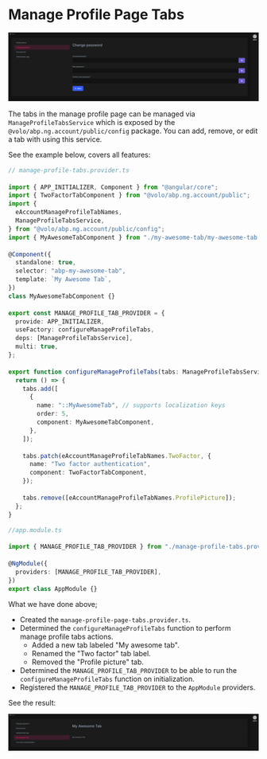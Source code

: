# Manage Profile Page Tabs

![manage profile page](./images/manage-profile-page.png)

The tabs in the manage profile page can be managed via `ManageProfileTabsService` which is exposed by the `@volo/abp.ng.account/public/config` package. You can add, remove, or edit a tab with using this service.

See the example below, covers all features:

```ts
// manage-profile-tabs.provider.ts

import { APP_INITIALIZER, Component } from "@angular/core";
import { TwoFactorTabComponent } from "@volo/abp.ng.account/public";
import {
  eAccountManageProfileTabNames,
  ManageProfileTabsService,
} from "@volo/abp.ng.account/public/config";
import { MyAwesomeTabComponent } from "./my-awesome-tab/my-awesome-tab.component";

@Component({
  standalone: true,
  selector: "abp-my-awesome-tab",
  template: `My Awesome Tab`,
})
class MyAwesomeTabComponent {}

export const MANAGE_PROFILE_TAB_PROVIDER = {
  provide: APP_INITIALIZER,
  useFactory: configureManageProfileTabs,
  deps: [ManageProfileTabsService],
  multi: true,
};

export function configureManageProfileTabs(tabs: ManageProfileTabsService) {
  return () => {
    tabs.add([
      {
        name: "::MyAwesomeTab", // supports localization keys
        order: 5,
        component: MyAwesomeTabComponent,
      },
    ]);

    tabs.patch(eAccountManageProfileTabNames.TwoFactor, {
      name: "Two factor authentication",
      component: TwoFactorTabComponent,
    });

    tabs.remove([eAccountManageProfileTabNames.ProfilePicture]);
  };
}
```

```ts
//app.module.ts

import { MANAGE_PROFILE_TAB_PROVIDER } from "./manage-profile-tabs.provider";

@NgModule({
  providers: [MANAGE_PROFILE_TAB_PROVIDER],
})
export class AppModule {}
```

What we have done above;

- Created the `manage-profile-page-tabs.provider.ts`.
- Determined the `configureManageProfileTabs` function to perform manage profile tabs actions.
  - Added a new tab labeled "My awesome tab".
  - Renamed the "Two factor" tab label.
  - Removed the "Profile picture" tab.
- Determined the `MANAGE_PROFILE_TAB_PROVIDER` to be able to run the `configureManageProfileTabs` function on initialization.
- Registered the `MANAGE_PROFILE_TAB_PROVIDER` to the `AppModule` providers.

See the result:

![my awesome tab](./images/manage-profile-page-new-tab.png)
